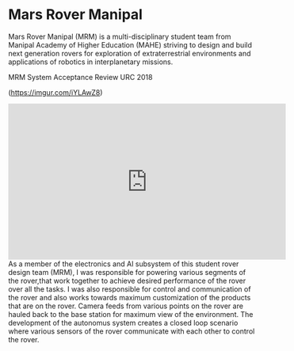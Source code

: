 # Mars Rover Manipal
Mars Rover Manipal (MRM) is a multi-disciplinary student team from Manipal Academy of Higher Education (MAHE) striving to design and build next generation rovers for exploration of extraterrestrial environments and applications of robotics in interplanetary missions.

MRM System Acceptance Review URC 2018

(https://imgur.com/iYLAwZ8)
<blockquote class="imgur-embed-pub" lang="en" data-id="xxDL70m"><a href="//imgur.com/xxDL70m"></a></blockquote><script async src="//s.imgur.com/min/embed.js" charset="utf-8"></script>

<div align="center">
<iframe width="560" height="315" src="https://www.youtube.com/embed/rZLyn2vADi4" frameborder="0" allow="accelerometer; autoplay; encrypted-media; gyroscope; picture-in-picture" allowfullscreen></iframe>
</div>
As a member of the electronics and AI subsystem of this student rover design team (MRM), I was responsible for powering various segments of the rover,that work together to achieve desired performance of the rover over all the tasks. I was also responsible for control and communication of the rover and also works towards maximum customization of the products that are on the rover. Camera feeds from various points on the rover are hauled back to the base station for maximum view of the environment. The development of the autonomus system creates a closed loop scenario where various sensors of the rover communicate with each other to control the rover.
